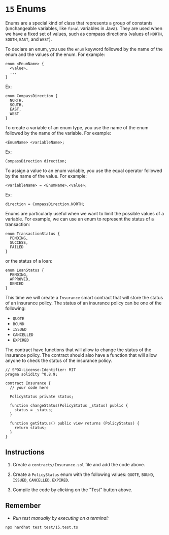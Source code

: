 # `15` Enums

Enums are a special kind of class that represents a group of constants (unchangeable variables, like `final` variables in Java). They are used when we have a fixed set of values, such as compass directions (values of `NORTH`, `SOUTH`, `EAST`, and `WEST`).

To declare an enum, you use the `enum` keyword followed by the name of the enum and the values of the enum. For example:

```solidity
enum <EnumName> {
  <value>,
  ...
}
```

Ex:

```solidity
enum CompassDirection {
  NORTH,
  SOUTH,
  EAST,
  WEST
}

```

To create a variable of an enum type, you use the name of the enum followed by the name of the variable. For example:

```solidity
<EnumName> <variableName>;
```

Ex:

```solidity
CompassDirection direction;
```

To assign a value to an enum variable, you use the equal operator followed by the name of the value. For example:

```solidity
<variableName> = <EnumName>.<value>;
```

Ex:

```solidity
direction = CompassDirection.NORTH;
```

Enums are particularly useful when we want to limit the possible values of a variable. For example, we can use an enum to represent the status of a transaction:

```solidity
enum TransactionStatus {
  PENDING,
  SUCCESS,
  FAILED
}

```

or the status of a loan:

```solidity
enum LoanStatus {
  PENDING,
  APPROVED,
  DENIED
}

```

This time we will create a `Insurance` smart contract that will store the status of an insurance policy. The status of an insurance policy can be one of the following:

- `QUOTE`
- `BOUND`
- `ISSUED`
- `CANCELLED`
- `EXPIRED`

The contract have functions that will allow to change the status of the insurance policy. The contract should also have a function that will allow anyone to check the status of the insurance policy.

```solidity
// SPDX-License-Identifier: MIT
pragma solidity ^0.8.9;

contract Insurance {
  // your code here

  PolicyStatus private status;

  function changeStatus(PolicyStatus _status) public {
    status = _status;
  }

  function getStatus() public view returns (PolicyStatus) {
    return status;
  }
}

```

## Instructions

1. Create a `contracts/Insurance.sol` file and add the code above.

2. Create a `PolicyStatus` enum with the following values: `QUOTE`, `BOUND`, `ISSUED`, `CANCELLED`, `EXPIRED`.

3. Compile the code by clicking on the "Test" button above.

## Remember

- _Run test manually by executing on a terminal:_

```shell
npx hardhat test test/15.test.ts
```
